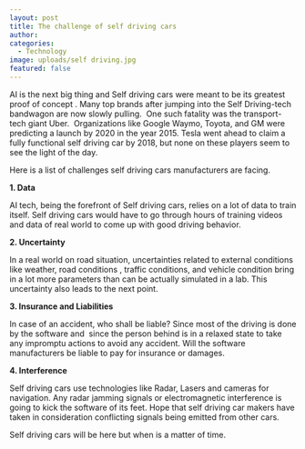 ```yaml
---
layout: post
title: The challenge of self driving cars
author:
categories:
  - Technology
image: uploads/self driving.jpg
featured: false
---
```


AI is the next big thing and Self driving cars were meant to be its greatest proof of concept . Many top brands after jumping into the Self Driving-tech bandwagon are now slowly pulling.&nbsp; One such fatality was the transport-tech giant Uber.&nbsp; Organizations like Google Waymo, Toyota, and GM were predicting a launch by 2020 in the year 2015. Tesla went ahead to claim a fully functional self driving car by 2018, but none on these players seem to see the light of the day.

Here is a list of challenges self driving cars manufacturers are facing.

**1\. Data**

AI tech, being the forefront of Self driving cars, relies on a lot of data to train itself. Self driving cars would have to go through hours of training videos and data of real world to come up with good driving behavior.

**2\. Uncertainty**

In a real world on road situation, uncertainties related to external conditions like weather, road conditions , traffic conditions, and vehicle condition bring in a lot more parameters than can be actually simulated in a lab. This uncertainty also leads to the next point.

**3\. Insurance and Liabilities**

In case of an accident, who shall be liable? Since most of the driving is done by the software and&nbsp; since the person behind is in a relaxed state to take any impromptu actions to avoid any accident. Will the software manufacturers be liable to pay for insurance or damages.

**4\. Interference**

Self driving cars use technologies like Radar, Lasers and cameras for navigation. Any radar jamming signals or electromagnetic interference is going to kick the software of its feet. Hope that self driving car makers have taken in consideration conflicting signals being emitted from other cars.

Self driving cars will be here but when is a matter of time.

&nbsp;

&nbsp;